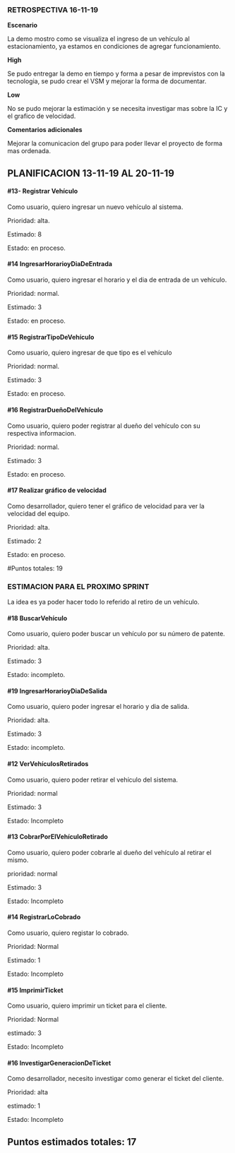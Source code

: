 ### **RETROSPECTIVA 16-11-19**

**Escenario**

La demo mostro como se visualiza el ingreso de un vehículo al estacionamiento, ya estamos en condiciones de agregar funcionamiento.

**High**

Se pudo entregar la demo en tiempo y forma a pesar de imprevistos con la tecnologia, se pudo crear el VSM y mejorar la forma de documentar.

**Low**

No se pudo mejorar la estimación y se necesita investigar mas sobre la IC y el grafico de velocidad.

**Comentarios adicionales**

Mejorar la comunicacion del grupo para poder llevar el proyecto de forma mas ordenada.

## PLANIFICACION 13-11-19 AL 20-11-19


#### #13- Registrar Vehículo

Como usuario, quiero ingresar un nuevo vehículo al sistema. 

Prioridad: alta.

Estimado: 8

Estado: en proceso.

 #### #14 IngresarHorarioyDiaDeEntrada
 
 Como usuario, quiero ingresar el horario y el dia de entrada de un vehículo.
 
 Prioridad: normal.
 
 Estimado: 3
 
 Estado: en proceso.
 
 #### #15 RegistrarTipoDeVehículo
  
  Como usuario, quiero ingresar de que tipo es el vehículo
  
  Prioridad: normal.
  
  Estimado: 3
  
  Estado: en proceso.
  
  #### #16 RegistrarDueñoDelVehículo
   
   Como usuario, quiero poder registrar al dueño del vehículo con su respectiva informacion.
   
   Prioridad: normal.
   
   Estimado: 3
   
   Estado: en proceso.
 
   #### #17 Realizar gráfico de velocidad
   
   Como desarrollador, quiero tener el gráfico de velocidad para ver la velocidad del equipo.
   
   Prioridad: alta.
   
   Estimado: 2
   
   Estado: en proceso.
   
   
   #Puntos totales: 19
   
   
   ### **ESTIMACION PARA EL PROXIMO SPRINT**
   
   La idea es ya poder hacer todo lo referido al retiro de un vehículo.
   
   #### #18 BuscarVehículo
   
   Como usuario, quiero poder buscar un vehículo por su número de patente.
   
   Prioridad: alta.
   
   Estimado: 3
   
   Estado: incompleto.
   
   #### #19 IngresarHorarioyDiaDeSalida
   
   Como usuario, quiero poder ingresar el horario y dia de salida.
   
   Prioridad: alta.
   
   Estimado:  3
   
   Estado: incompleto.
   
   #### #12 VerVehículosRetirados
   
   Como usuario, quiero poder retirar el vehículo del sistema.
   
   Prioridad: normal
   
   Estimado: 3
   
   Estado: Incompleto
   
   
   
   #### #13 CobrarPorElVehículoRetirado
   
   Como usuario, quiero poder cobrarle al dueño del vehículo al retirar el mismo.
   
   prioridad: normal
   
   Estimado: 3
   
   Estado: Incompleto
   
   #### #14  RegistrarLoCobrado
   
   Como usuario, quiero registar lo cobrado.
   
   Prioridad: Normal
   
   Estimado: 1
   
   Estado: Incompleto
   
   #### #15 ImprimirTicket
   
   Como usuario, quiero imprimir un ticket para el cliente.
   
   Prioridad: Normal
   
   estimado: 3
   
   Estado: Incompleto
   
   #### #16 InvestigarGeneracionDeTicket
   
   Como desarrollador, necesito investigar como generar el ticket del cliente.
   
   Prioridad: alta
   
   estimado: 1
   
   Estado: Incompleto
   
   ## Puntos estimados totales: 17